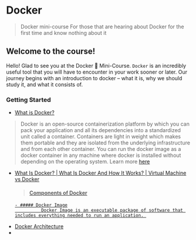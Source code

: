 # Docker
> Docker mini-course
> For those that are hearing about Docker for the first time and know nothing about it

## Welcome to the course!
Hello! Glad to see you at the Docker 🙂 Mini-Course.
`Docker` is an incredibly useful tool that you will have to encounter in your work sooner or later.
Our journey begins with an introduction to docker – what it is, why we should study it, and what it consists of.

### Getting Started
- <a href="https://docs.docker.com/get-started/overview/">What is Docker?</a>
>  Docker is an open-source containerization platform by which you can pack your application and all its dependencies into a standardized unit called a container. Containers are light in weight which makes them portable and they are isolated from the underlying infrastructure and from each other container. You can run the docker image as a docker container in any machine where docker is installed without depending on the operating system.
> Learn more <a href="https://www.geeksforgeeks.org/introduction-to-docker/">here</a>

- <a href="https://youtu.be/rOTqprHv1YE?si=VbxPFXA6jXoervBq">What Is Docker? | What Is Docker And How It Works? | Virtual Machine vs Docker
  > #### Components of Docker
      - ##### Docker Image
                Docker Image is an executable package of software that includes everything needed to run an application. 
          
- <a href="https://docs.docker.com/get-started/overview/#docker-architecture">Docker Architecture</a>
-
